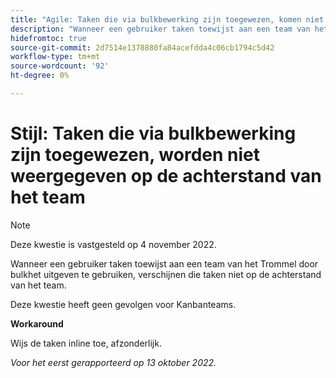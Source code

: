 ```yaml
---
title: "Agile: Taken die via bulkbewerking zijn toegewezen, komen niet voor op de achterstand van het team."
description: "Wanneer een gebruiker taken toewijst aan een team van het Trommel door bulkhet uitgeven te gebruiken, verschijnen die taken niet op de achterstand van het team."
hidefromtoc: true
source-git-commit: 2d7514e1378880fa84acefdda4c06cb1794c5d42
workflow-type: tm+mt
source-wordcount: '92'
ht-degree: 0%

---
```



# Stijl: Taken die via bulkbewerking zijn toegewezen, worden niet weergegeven op de achterstand van het team

>[!NOTE]
>
>Deze kwestie is vastgesteld op 4 november 2022.

Wanneer een gebruiker taken toewijst aan een team van het Trommel door bulkhet uitgeven te gebruiken, verschijnen die taken niet op de achterstand van het team.

Deze kwestie heeft geen gevolgen voor Kanbanteams.

**Workaround**

Wijs de taken inline toe, afzonderlijk.

_Voor het eerst gerapporteerd op 13 oktober 2022._

